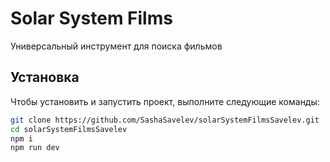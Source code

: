 # Solar System Films
 Универсальный инструмент для поиска фильмов

## Установка

Чтобы установить и запустить проект, выполните следующие команды:

```bash
git clone https://github.com/SashaSavelev/solarSystemFilmsSavelev.git
cd solarSystemFilmsSavelev
npm i
npm run dev